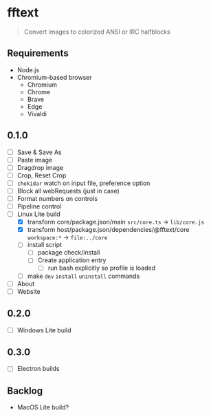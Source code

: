 # fftext

> Convert images to colorized ANSI or IRC halfblocks

## Requirements

- Node.js
- Chromium-based browser
  - Chromium
  - Chrome
  - Brave
  - Edge
  - Vivaldi

## 0.1.0

- [ ] Save & Save As
- [ ] Paste image
- [ ] Dragdrop image
- [ ] Crop, Reset Crop
- [ ] `chokidar` watch on input file, preference option
- [ ] Block all webRequests (just in case)
- [ ] Format numbers on controls
- [ ] Pipeline control
- [ ] Linux Lite build
  - [x] transform core/package.json/main `src/core.ts` -> `lib/core.js`
  - [x] transform host/package.json/dependencies/@fftext/core `workspace:*` -> `file:../core`
  - [ ] install script
    - [ ] package check/install
    - [ ] Create application entry
      - [ ] run bash explicitly so profile is loaded
  - [ ] make `dev` `install` `uninstall` commands
- [ ] About
- [ ] Website

## 0.2.0

- [ ] Windows Lite build

## 0.3.0

- [ ] Electron builds

## Backlog

- MacOS Lite build?
